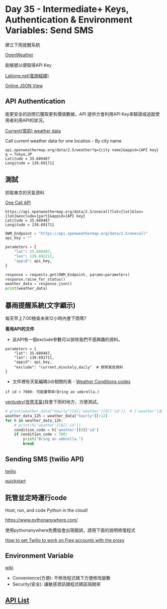 # Day 35 - Intermediate+ Keys, Authentication & Environment Variables: Send SMS

建立下雨提醒系統

[OpenWeather](https://openweathermap.org/)

創帳號以便取得API Key

[Latlong.net(查詢經緯)](https://www.latlong.net/)

[Online JSON View](http://jsonviewer.stack.hu/)

## API Authentication

能更安全的訪問已獲取更有價值數據，API 提供方會利用API Key來驗證或追蹤使用者利用API的狀況。

[Current(當前) weather data](https://openweathermap.org/current)

Call current weather data for one location - By city name

```
api.openweathermap.org/data/2.5/weather?q={city name}&appid={API key}
q = Tokyo,JP
Latitude = 35.689487
Longitude = 139.691711
```

## 測試

抓取東京的天氣資料

[One Call API](https://openweathermap.org/api/one-call-api)

```
https://api.openweathermap.org/data/2.5/onecall?lat={lat}&lon={lon}&exclude={part}&appid={API key}
Latitude = 35.689487
Longitude = 139.691711
```

```python
OWM_Endpoint = "https://api.openweathermap.org/data/2.5/onecall"
api_key = ""

parameters = {
    "lat": 35.689487,
    "lon": 139.691711,
    "appid": api_key,
}

response = requests.get(OWM_Endpoint, params=parameters)
response.raise_for_status()
weather_data = response.json()
print(weather_data)
```

## 暴雨提醒系統(文字顯示)

每天早上7:00檢查未來12小時內會下雨嗎?

**善用API的文件**

* 此API有一個exclude參數可以排除我們不感興趣的資料。

```
parameters = {
    "lat": 35.689487,
    "lon": 139.691711,
    "appid": api_key,
    "exclude": "current,minutely,daily"  # 排除某些資料
}
```

* 文件裡有天氣編碼(id)相關的表 - [Weather Conditions codes](https://openweathermap.org/weather-conditions#Weather-Condition-Codes-2)

```
if id < 7000: 可能要帶傘(Bring an umbrella.)
```

[ventusky(世界天氣)](https://www.ventusky.com/)找會下雨的地方，方便測試。

```python
# print(weather_data["hourly"][0]['weather'][0]['id'])  # ['weather']是list所以要用[0]取值
weather_data_12h = weather_data["hourly"][:12]
for h in weather_data_12h:
    # print(h['weather'][0]['id'])
    condition_code = h['weather'][0]['id']
    if condition_code < 700:
        print("Bring an umbrella.")
        break
```

## Sending SMS (twilio API)

[twilio](https://www.twilio.com/try-twilio)

[quickstart](https://www.twilio.com/docs/sms/quickstart/python)

## 託管並定時運行code

Host, run, and code Python in the cloud!

https://www.pythonanywhere.com/

使用pythonanywhere免費版會出現錯誤，請用下面的說明修復程式

[How to get Twilio to work on Free accounts with the proxy](https://help.pythonanywhere.com/pages/TwilioBehindTheProxy/)

## Environment Variable

[wiki](https://en.wikipedia.org/wiki/Environment_variable)

* Convenience(方便): 不修改程式碼下方便修改變數
* Security(安全): 讓敏感資訊跟程式碼區隔開來

## [API List](https://apilist.fun/)

